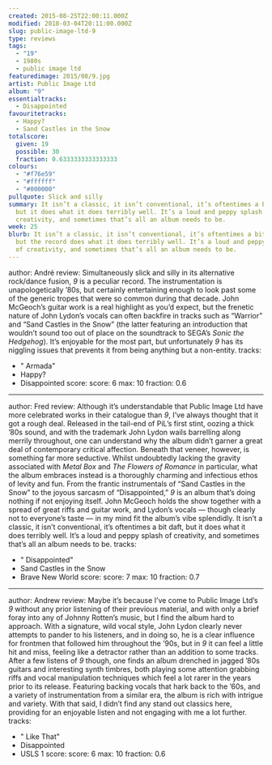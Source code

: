 ```yaml
---
created: 2015-08-25T22:00:11.000Z
modified: 2018-03-04T20:11:00.000Z
slug: public-image-ltd-9
type: reviews
tags:
  - "19"
  - 1980s
  - public image ltd
featuredimage: 2015/08/9.jpg
artist: Public Image Ltd
album: "9"
essentialtracks:
  - Disappointed
favouritetracks:
  - Happy?
  - Sand Castles in the Snow
totalscore:
  given: 19
  possible: 30
  fraction: 0.6333333333333333
colours:
  - "#f76e59"
  - "#ffffff"
  - "#000000"
pullquote: Slick and silly
summary: It isn’t a classic, it isn’t conventional, it’s oftentimes a bit daft,
  but it does what it does terribly well. It’s a loud and peppy splash of
  creativity, and sometimes that’s all an album needs to be.
week: 25
blurb: It isn’t a classic, it isn’t conventional, it’s oftentimes a bit daft,
  but the record does what it does terribly well. It’s a loud and peppy splash
  of creativity, and sometimes that’s all an album needs to be.
---
```

author: André
review: Simultaneously slick and silly in its alternative rock/dance fusion, *9*
  is a peculiar record. The instrumentation is unapologetically ’80s, but
  certainly entertaining enough to look past some of the generic tropes that
  were so common during that decade. John McGeoch’s guitar work is a real
  highlight as you’d expect, but the frenetic nature of John Lydon’s vocals can
  often backfire in tracks such as “Warrior” and “Sand Castles in the Snow” (the
  latter featuring an introduction that wouldn’t sound too out of place on the
  soundtrack to SEGA’s *Sonic the Hedgehog*). It’s enjoyable for the most part,
  but unfortunately *9* has its niggling issues that prevents it from being
  anything but a non-entity.
tracks:
  - " Armada"
  - ­Happy?
  - ­Disappointed
score:
  score: 6
  max: 10
  fraction: 0.6
---
author: Fred
review: Although it’s understandable that Public Image Ltd have more celebrated
  works in their catalogue than *9*, I’ve always thought that it got a rough
  deal. Released in the tail-end of PiL’s first stint, oozing a thick ’80s
  sound, and with the trademark John Lydon wails barrelling along merrily
  throughout, one can understand why the album didn’t garner a great deal of
  contemporary critical affection. Beneath that veneer, however, is something
  far more seductive. Whilst undoubtedly lacking the gravity associated with
  *Metal Box* and *The Flowers of Romance* in particular, what the album
  embraces instead is a thoroughly charming and infectious ethos of levity and
  fun. From the frantic instrumentals of “Sand Castles in the Snow” to the
  joyous sarcasm of “Disappointed,” *9* is an album that’s doing nothing if not
  enjoying itself. John McGeoch holds the show together with a spread of great
  riffs and guitar work, and Lydon’s vocals — though clearly not to everyone’s
  taste — in my mind fit the album’s vibe splendidly. It isn’t a classic, it
  isn’t conventional, it’s oftentimes a bit daft, but it does what it does
  terribly well. It’s a loud and peppy splash of creativity, and sometimes
  that’s all an album needs to be.
tracks:
  - " Disappointed"
  - ­Sand Castles in the Snow
  - ­Brave New World
score:
  score: 7
  max: 10
  fraction: 0.7
---
author: Andrew
review: Maybe it’s because I’ve come to Public Image Ltd’s *9* without any prior
  listening of their previous material, and with only a brief foray into any of
  Johnny Rotten’s music, but I find the album hard to approach. With a
  signature, wild vocal style, John Lydon clearly never attempts to pander to
  his listeners, and in doing so, he is a clear influence for frontmen that
  followed him throughout the ’90s, but in *9* it can feel a little hit and
  miss, feeling like a detractor rather than an addition to some tracks. After a
  few listens of *9* though, one finds an album drenched in jagged ’80s guitars
  and interesting synth timbres, both playing some attention grabbing riffs and
  vocal manipulation techniques which feel a lot rarer in the years prior to its
  release. Featuring backing vocals that hark back to the ’60s, and a variety of
  instrumentation from a similar era, the album is rich with intrigue and
  variety. With that said, I didn’t find any stand out classics here, providing
  for an enjoyable listen and not engaging with me a lot further.
tracks:
  - " Like That"
  - ­Disappointed
  - ­USLS 1
score:
  score: 6
  max: 10
  fraction: 0.6

